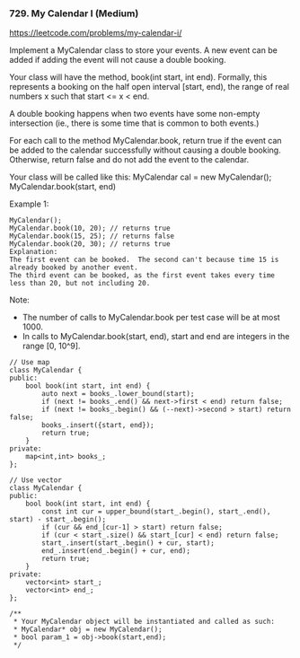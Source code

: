 ### 729. My Calendar I (Medium)

https://leetcode.com/problems/my-calendar-i/

Implement a MyCalendar class to store your events. A new event can be added if adding the event will not cause a double booking.

Your class will have the method, book(int start, int end). Formally, this represents a booking on the half open interval [start, end), the range of real numbers x such that start <= x < end.

A double booking happens when two events have some non-empty intersection (ie., there is some time that is common to both events.)

For each call to the method MyCalendar.book, return true if the event can be added to the calendar successfully without causing a double booking. Otherwise, return false and do not add the event to the calendar.

Your class will be called like this: MyCalendar cal = new MyCalendar(); MyCalendar.book(start, end)

Example 1:

```
MyCalendar();
MyCalendar.book(10, 20); // returns true
MyCalendar.book(15, 25); // returns false
MyCalendar.book(20, 30); // returns true
Explanation: 
The first event can be booked.  The second can't because time 15 is already booked by another event.
The third event can be booked, as the first event takes every time less than 20, but not including 20.
```

Note:

- The number of calls to MyCalendar.book per test case will be at most 1000.
- In calls to MyCalendar.book(start, end), start and end are integers in the range [0, 10^9].

```
// Use map
class MyCalendar {
public:
    bool book(int start, int end) {
        auto next = books_.lower_bound(start);
        if (next != books_.end() && next->first < end) return false;
        if (next != books_.begin() && (--next)->second > start) return false;
        books_.insert({start, end});
        return true;
    }
private:
    map<int,int> books_;
};

// Use vector 
class MyCalendar {
public:
    bool book(int start, int end) {
        const int cur = upper_bound(start_.begin(), start_.end(), start) - start_.begin();
        if (cur && end_[cur-1] > start) return false;
        if (cur < start_.size() && start_[cur] < end) return false;
        start_.insert(start_.begin() + cur, start);
        end_.insert(end_.begin() + cur, end);
        return true;
    }
private:
    vector<int> start_;
    vector<int> end_;
};

/**
 * Your MyCalendar object will be instantiated and called as such:
 * MyCalendar* obj = new MyCalendar();
 * bool param_1 = obj->book(start,end);
 */
```
